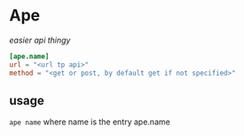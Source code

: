 # Ape
*easier api thingy*

```toml
[ape.name]
url = "<url tp api>"
method = "<get or post, by default get if not specified>"
```

## usage
`ape name` where name is the entry ape.name
